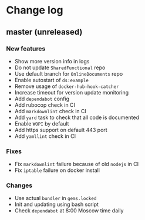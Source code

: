 # Change log

## master (unreleased)

### New features

* Show more version info in logs
* Do not update `SharedFunctional` repo
* Use default branch for `OnlineDocuments` repo
* Enable autostart of `ds:example`
* Remove usage of `docker-hub-hook-catcher`
* Increase timeout for version update monitoring
* Add `dependabot` config
* Add rubocop check in CI
* Add `markdownlint` check in CI
* Add `yard` task to check that all code is documented
* Enable `WOPI` by default
* Add https support on default 443 port
* Add `yamllint` check in CI

### Fixes

* Fix `markdownlint` failure because of old `nodejs` in CI
* Fix `iptable` failure on docker install

### Changes

* Use actual `bundler` in `gems.locked`
* Init and updating using bash script
* Check `dependabot` at 8:00 Moscow time daily

